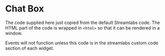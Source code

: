 # Chat Box

The code supplied here just copied from the default Streamlabs code. The HTML part of the code is wrapped in `<html>` so that it can be rendered in a window.

Events will not function unless this code is in the streamlabs custom code section of each widget.